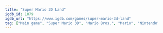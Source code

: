 ```yaml
---
title: "Super Mario 3D Land"
igdb_id: 1079
igdb_url: "https://www.igdb.com/games/super-mario-3d-land"
tag: ["Main game", "Super Mario 3D", "Mario Bros.", "Mario", "Nintendo", "Nintendo EAD", "Brownie Brown", "iQue", "Platform", "Single player", "Third person", "Action"]
---
```

